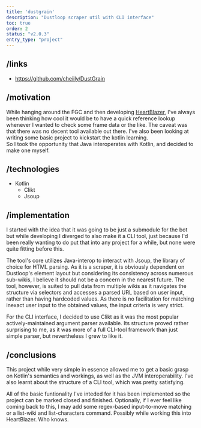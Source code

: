 ```yaml
---
title: 'dustgrain'
description: "Dustloop scraper util with CLI interface"
toc: true
order: 2
status: "v2.0.3"
entry_type: "project"
---
```


## /links

- https://github.com/cheiily/DustGrain

## /motivation

While hanging around the FGC and then developing [HeartBlazer](/projects/heartblazer), I've always been thinking how cool it would be to have a quick reference lookup whenever I wanted to check some frame data or the like. The caveat was that there was no decent tool available out there. I've also been looking at writing some basic project to kickstart the kotlin learning.\
So I took the opportunity that Java interoperates with Kotlin, and decided to make one myself.

## /technologies

- Kotlin
	- Clikt
	- Jsoup

## /implementation

I started with the idea that it was going to be just a submodule for the bot but while developing I diverged to also make it a CLI tool, just because I'd been really wanting to do put that into any project for a while, but none were quite fitting before this. 

The tool's core utilizes Java-interop to interact with Jsoup, the library of choice for HTML parsing.
As it is a scraper, it is obviously dependent on Dustloop's element layout but considering its consistency across numerous sub-wikis, I believe it should not be a concern in the nearest future.
The tool, however, is suited to pull data from multiple wikis as it navigates the structure via selectors and accesses a parsed URL based on user input, rather than having hardcoded values. As there is no facilitation for matching inexact user input to the obtained values, the input criteria is very strict.

For the CLI interface, I decided to use Clikt as it was the most popular actively-maintained argument parser available. Its structure proved rather surprising to me, as it was more of a full CLI-tool framework than just simple parser, but nevertheless I grew to like it.

## /conclusions

This project while very simple in essence allowed me to get a basic grasp on Kotlin's semantics and workings, as well as the JVM interoperability. I've also learnt about the structure of a CLI tool, which was pretty satisfying.

All of the basic funtionality I've inteded for it has been implemented so the project can be marked closed and finished.
Optionally, if I ever feel like coming back to this, I may add some regex-based input-to-move matching or a list-wiki and list-characters command. Possibly while working this into HeartBlazer. Who knows.